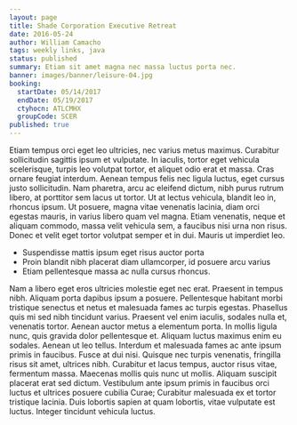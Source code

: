 ```yaml
---
layout: page
title: Shade Corporation Executive Retreat
date: 2016-05-24
author: William Camacho
tags: weekly links, java
status: published
summary: Etiam sit amet magna nec massa luctus porta nec.
banner: images/banner/leisure-04.jpg
booking:
  startDate: 05/14/2017
  endDate: 05/19/2017
  ctyhocn: ATLCMHX
  groupCode: SCER
published: true
---
```

Etiam tempus orci eget leo ultricies, nec varius metus maximus. Curabitur sollicitudin sagittis ipsum et vulputate. In iaculis, tortor eget vehicula scelerisque, turpis leo volutpat tortor, et aliquet odio erat et massa. Cras ornare feugiat interdum. Aenean tempus felis nec ligula luctus, eget cursus justo sollicitudin. Nam pharetra, arcu ac eleifend dictum, nibh purus rutrum libero, at porttitor sem lacus ut tortor. Ut at lectus vehicula, blandit leo in, rhoncus ipsum. Ut posuere, magna vitae venenatis lacinia, diam orci egestas mauris, in varius libero quam vel magna. Etiam venenatis, neque et aliquam commodo, massa velit vehicula sem, a faucibus nisi urna non risus. Donec et velit eget tortor volutpat semper et in dui. Mauris ut imperdiet leo.

* Suspendisse mattis ipsum eget risus auctor porta
* Proin blandit nibh placerat diam ullamcorper, id posuere arcu varius
* Etiam pellentesque massa ac nulla cursus rhoncus.

Nam a libero eget eros ultricies molestie eget nec erat. Praesent in tempus nibh. Aliquam porta dapibus ipsum a posuere. Pellentesque habitant morbi tristique senectus et netus et malesuada fames ac turpis egestas. Phasellus quis mi sed nibh tincidunt varius. Praesent vel enim iaculis, sodales nulla et, venenatis tortor. Aenean auctor metus a elementum porta. In mollis ligula nunc, quis gravida dolor pellentesque et. Aliquam luctus maximus enim eu sodales. Aenean ut leo tellus. Interdum et malesuada fames ac ante ipsum primis in faucibus. Fusce at dui nisi. Quisque nec turpis venenatis, fringilla risus sit amet, ultrices nibh.
Curabitur et lacus tempus, auctor risus vitae, fermentum massa. Maecenas mollis quis nunc ut mollis. Aliquam suscipit placerat erat sed dictum. Vestibulum ante ipsum primis in faucibus orci luctus et ultrices posuere cubilia Curae; Curabitur malesuada ex et tortor tristique lacinia. Duis lobortis sapien at quam lobortis, vitae vulputate est luctus. Integer tincidunt vehicula luctus.
